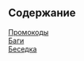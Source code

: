## Содержание
[Промокоды](https://github.com/qortalit/ozon/discussions/2)
</br>
[Баги](https://github.com/qortalit/ozon/issues)
</br>
[Беседка](https://github.com/qortalit/ozon/discussions/1)
